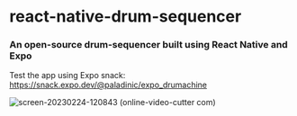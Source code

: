 # react-native-drum-sequencer

### An open-source drum-sequencer built using React Native and Expo

Test the app using Expo snack: https://snack.expo.dev/@paladinic/expo_drumachine

![screen-20230224-120843 (online-video-cutter com)](https://user-images.githubusercontent.com/25911312/221176386-0a353bec-7dda-4ea8-ba0d-0616f4741e55.gif)
